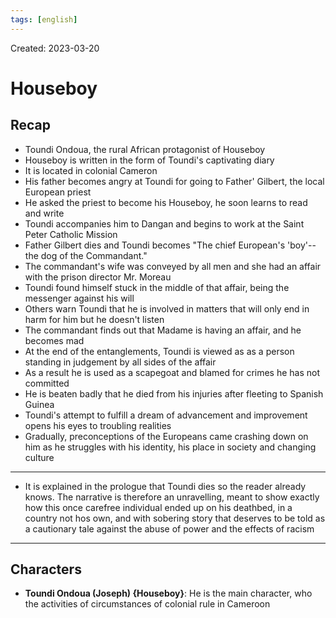 ```yaml
---
tags: [english] 
---
```

Created: 2023-03-20

# Houseboy
## Recap
- Toundi Ondoua, the rural African protagonist of Houseboy
- Houseboy is written in the form of Toundi's captivating diary
- It is located in colonial Cameron
- His father becomes angry at Toundi for going to Father' Gilbert, the local European priest
- He asked the priest to become his Houseboy, he soon learns to read and write
- Toundi accompanies him to Dangan and begins to work at the Saint Peter Catholic Mission
- Father Gilbert dies and Toundi becomes "The chief European's 'boy'-- the dog of the Commandant."
- The commandant's wife was conveyed by all men and she had an affair with the prison director Mr. Moreau
- Toundi found himself stuck in the middle of that affair, being the messenger against his will
- Others warn Toundi that he is involved in matters that will only end in harm for him but he doesn't listen
- The commandant finds out that Madame is having an affair, and he becomes mad
- At the end of the entanglements, Toundi is viewed as as a person standing in judgement by all sides of the affair
- As a result he is used as a scapegoat and blamed for crimes he has not committed
- He is beaten badly that he died from his injuries after fleeting to Spanish Guinea
- Toundi's attempt to fulfill a dream of advancement and improvement opens his eyes to troubling realities
- Gradually, preconceptions of the Europeans came crashing down on him as he struggles with his identity, his place in society and changing culture
---
- It is explained in the prologue that Toundi dies so the reader already knows. The narrative is therefore an unravelling, meant to show exactly how this once carefree individual ended up on his deathbed, in a country not hos own, and with sobering story that deserves to be told as a cautionary tale against the abuse of power and the effects of racism
---
## Characters
- **Toundi Ondoua (Joseph) {Houseboy}**: He is the main character, who the activities of circumstances of colonial rule in Cameroon 
